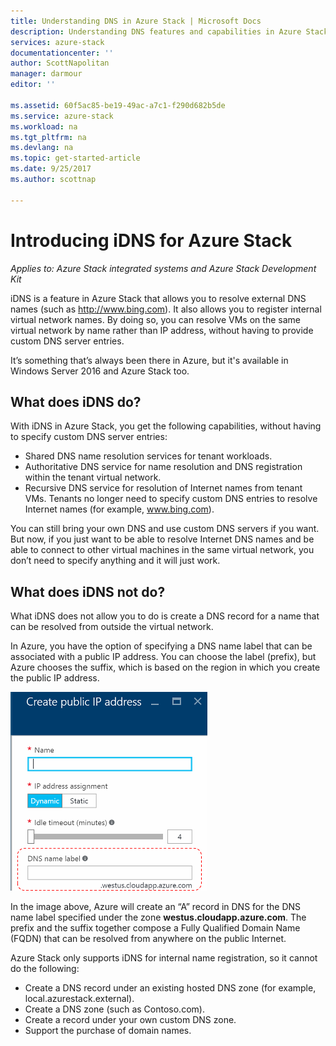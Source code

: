 ```yaml
---
title: Understanding DNS in Azure Stack | Microsoft Docs
description: Understanding DNS features and capabilities in Azure Stack
services: azure-stack
documentationcenter: ''
author: ScottNapolitan
manager: darmour
editor: ''

ms.assetid: 60f5ac85-be19-49ac-a7c1-f290d682b5de
ms.service: azure-stack
ms.workload: na
ms.tgt_pltfrm: na
ms.devlang: na
ms.topic: get-started-article
ms.date: 9/25/2017
ms.author: scottnap

---
```

# Introducing iDNS for Azure Stack

*Applies to: Azure Stack integrated systems and Azure Stack Development Kit*

iDNS is a feature in Azure Stack that
allows you to resolve external DNS names (such as http://www.bing.com).
It also allows you to register internal virtual network names. By doing so,
you can resolve VMs on the same virtual network by name rather than IP address,
without having to provide custom DNS server entries.

It’s something that’s always been there in Azure, but it's available in Windows Server 2016 and Azure Stack too.

## What does iDNS do?
With iDNS in Azure Stack, you get the following capabilities, without
having to specify custom DNS server entries:

* Shared DNS name resolution services for tenant workloads.
* Authoritative DNS service for name resolution and DNS registration within the tenant virtual network.
* Recursive DNS service for resolution of Internet names from tenant VMs. Tenants no longer need to specify custom DNS entries to resolve Internet names (for example, www.bing.com).

You can still bring your own DNS and use custom DNS servers
if you want. But now, if you just want to be able to resolve Internet DNS
names and be able to connect to other virtual machines in the same
virtual network, you don’t need to specify anything and it will just
work.

## What does iDNS not do?
What iDNS does not allow you to do is create a
DNS record for a name that can be resolved from outside the virtual
network.

In Azure, you have the option of specifying a DNS name label that
can be associated with a public IP address. You can choose the label
(prefix), but Azure chooses the suffix, which is based on the region in
which you create the public IP address.

![Screenshot of DNS name label](media/azure-stack-understanding-dns-in-tp2/image3.png)

In the image above, Azure will create an “A” record in DNS for the DNS
name label specified under the zone **westus.cloudapp.azure.com**. The
prefix and the suffix together compose a Fully Qualified Domain Name
(FQDN) that can be resolved from anywhere on the public Internet.

Azure Stack only supports iDNS for internal name
registration, so it cannot do the following:

* Create a DNS record under an existing hosted DNS zone (for example,
  local.azurestack.external).
* Create a DNS zone (such as Contoso.com).
* Create a record under your own custom DNS zone.
* Support the purchase of domain names.

